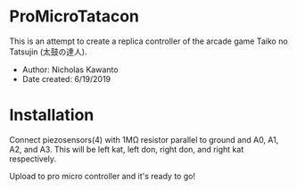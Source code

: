 # ProMicroTatacon
This is an attempt to create a replica controller of the arcade game Taiko no Tatsujin (太鼓の達人).

* Author: Nicholas Kawanto
* Date created: 6/19/2019


# Installation
Connect piezosensors(4) with 1MΩ resistor parallel to ground and A0, A1, A2, and A3. This will be left kat, left don, right don, and right kat respectively.

Upload to pro micro controller and it's ready to go!